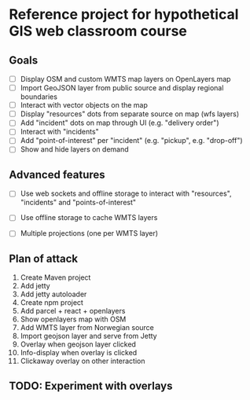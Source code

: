 # Reference project for hypothetical GIS web classroom course

## Goals

* [ ] Display OSM and custom WMTS map layers on OpenLayers map
* [ ] Import GeoJSON layer from public source and display regional boundaries
* [ ] Interact with vector objects on the map
* [ ] Display "resources" dots from separate source on map (wfs layers)
* [ ] Add "incident" dots on map through UI (e.g. "delivery order")
* [ ] Interact with "incidents"
* [ ] Add "point-of-interest" per "incident" (e.g. "pickup", e.g. "drop-off")
* [ ] Show and hide layers on demand

## Advanced features

* [ ] Use web sockets and offline storage to interact with "resources", "incidents" and "points-of-interest"
* [ ] Use offline storage to cache WMTS layers
* [ ] Multiple projections (one per WMTS layer)


## Plan of attack

1. Create Maven project
2. Add jetty
3. Add jetty autoloader
4. Create npm project
5. Add parcel + react + openlayers
6. Show openlayers map with OSM
7. Add WMTS layer from Norwegian source
8. Import geojson layer and serve from Jetty
9. Overlay when geojson layer clicked
10. Info-display when overlay is clicked
11. Clickaway overlay on other interaction

## TODO: Experiment with overlays
